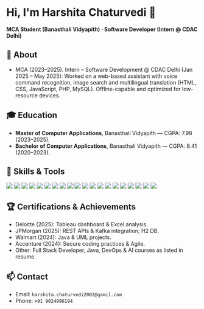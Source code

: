 # Hi, I'm Harshita Chaturvedi 👋
**MCA Student (Banasthali Vidyapith) · Software Developer (Intern @ CDAC Delhi)**

## 🔭 About
- MCA (2023–2025). Intern – Software Development @ CDAC Delhi (Jan 2025 – May 2025): Worked on a web-based assistant with voice command recognition, image search and multilingual translation (HTML, CSS, JavaScript, PHP, MySQL). Offline-capable and optimized for low-resource devices. 

## 🎓 Education
- **Master of Computer Applications**, Banasthali Vidyapith — CGPA: 7.98 (2023–2025).   
- **Bachelor of Computer Applications**, Banasthali Vidyapith — CGPA: 8.41 (2020–2023). 

## 🔧 Skills & Tools

<p align="left">
  <!-- Languages -->
  <img src="https://img.shields.io/badge/Java-007396?style=for-the-badge&logo=openjdk&logoColor=white" />
  <img src="https://img.shields.io/badge/Python-3776AB?style=for-the-badge&logo=python&logoColor=white" />
  <img src="https://img.shields.io/badge/TypeScript-3178C6?style=for-the-badge&logo=typescript&logoColor=white" />
  <img src="https://img.shields.io/badge/PHP-777BB4?style=for-the-badge&logo=php&logoColor=white" />
  <img src="https://img.shields.io/badge/HTML5-E34F26?style=for-the-badge&logo=html5&logoColor=white" />
  <img src="https://img.shields.io/badge/CSS3-1572B6?style=for-the-badge&logo=css3&logoColor=white" />
  <img src="https://img.shields.io/badge/C++-00599C?style=for-the-badge&logo=c%2B%2B&logoColor=white" />
  <img src="https://img.shields.io/badge/C-00599C?style=for-the-badge&logo=c&logoColor=white" />
  <img src="https://img.shields.io/badge/C%23-239120?style=for-the-badge&logo=c%23&logoColor=white" />

  <!-- Frameworks & Libraries -->
  <img src="https://img.shields.io/badge/React-20232A?style=for-the-badge&logo=react&logoColor=61DAFB" />
  <img src="https://img.shields.io/badge/FastAPI-005571?style=for-the-badge&logo=fastapi&logoColor=white" />
  <img src="https://img.shields.io/badge/Spring_Boot-6DB33F?style=for-the-badge&logo=spring&logoColor=white" />
  <img src="https://img.shields.io/badge/pandas-150458?style=for-the-badge&logo=pandas&logoColor=white" />
  <img src="https://img.shields.io/badge/NumPy-013243?style=for-the-badge&logo=numpy&logoColor=white" />
  <img src="https://img.shields.io/badge/scikit--learn-F7931E?style=for-the-badge&logo=scikitlearn&logoColor=white" />

  <!-- Tools -->
  <img src="https://img.shields.io/badge/Git-F05032?style=for-the-badge&logo=git&logoColor=white" />
  <img src="https://img.shields.io/badge/GitHub-181717?style=for-the-badge&logo=github&logoColor=white" />
  <img src="https://img.shields.io/badge/Docker-2496ED?style=for-the-badge&logo=docker&logoColor=white" />
  <img src="https://img.shields.io/badge/PyCharm-000000?style=for-the-badge&logo=pycharm&logoColor=white" />
  <img src="https://img.shields.io/badge/Streamlit-FF4B4B?style=for-the-badge&logo=streamlit&logoColor=white" />
</p>

## 🏆 Certifications & Achievements
- Deloitte (2025): Tableau dashboard & Excel analysis.   
- JPMorgan (2025): REST APIs & Kafka integration; H2 DB.   
- Walmart (2024): Java & UML projects.   
- Accenture (2024): Secure coding practices & Agile.   
- Other: Full Stack Developer, Java, DevOps & AI courses as listed in resume. 

## 📫 Contact
- Email: `harshita.chaturvedi2002@gamil.com`  
- Phone: `+91 9024996194`  



